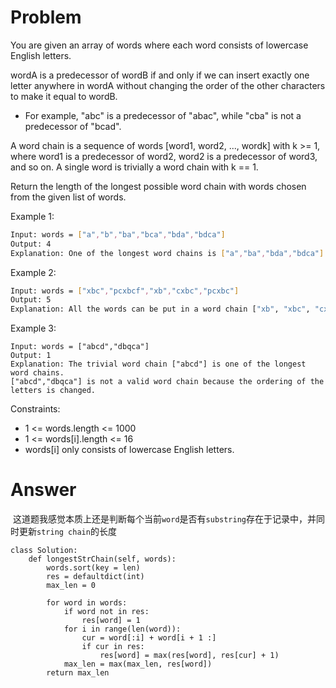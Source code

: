 # Problem
You are given an array of words where each word consists of lowercase English letters.

wordA is a predecessor of wordB if and only if we can insert exactly one letter anywhere in wordA without changing the order of the other characters to make it equal to wordB.

- For example, "abc" is a predecessor of "abac", while "cba" is not a predecessor of "bcad".

A word chain is a sequence of words [word1, word2, ..., wordk] with k >= 1, where word1 is a predecessor of word2, word2 is a predecessor of word3, and so on. A single word is trivially a word chain with k == 1.

Return the length of the longest possible word chain with words chosen from the given list of words.

Example 1:
```bash
Input: words = ["a","b","ba","bca","bda","bdca"]
Output: 4
Explanation: One of the longest word chains is ["a","ba","bda","bdca"].
```

Example 2:
```bash
Input: words = ["xbc","pcxbcf","xb","cxbc","pcxbc"]
Output: 5
Explanation: All the words can be put in a word chain ["xb", "xbc", "cxbc", "pcxbc", "pcxbcf"].
```

Example 3:
```
Input: words = ["abcd","dbqca"]
Output: 1
Explanation: The trivial word chain ["abcd"] is one of the longest word chains.
["abcd","dbqca"] is not a valid word chain because the ordering of the letters is changed.
```

Constraints:
- 1 <= words.length <= 1000
- 1 <= words[i].length <= 16
- words[i] only consists of lowercase English letters.

# Answer
 这道题我感觉本质上还是判断每个当前`word`是否有`substring`存在于记录中，并同时更新`string chain`的长度

```python3
class Solution:
    def longestStrChain(self, words):
        words.sort(key = len)
        res = defaultdict(int)
        max_len = 0
        
        for word in words:
            if word not in res:
                res[word] = 1
            for i in range(len(word)):
                cur = word[:i] + word[i + 1 :]
                if cur in res:
                    res[word] = max(res[word], res[cur] + 1)
            max_len = max(max_len, res[word])
        return max_len
```